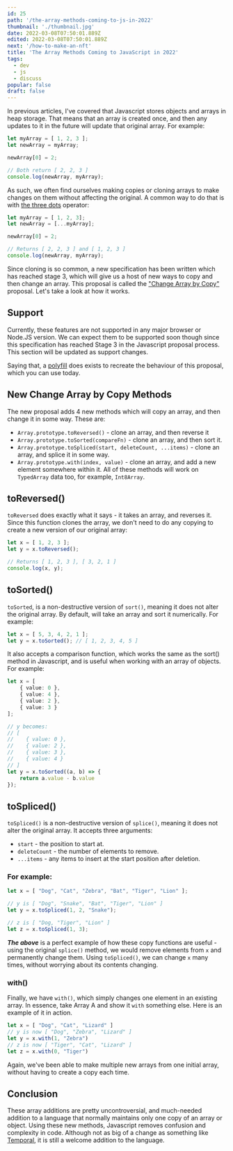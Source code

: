 ```yaml
---
id: 25
path: '/the-array-methods-coming-to-js-in-2022'
thumbnail: './thumbnail.jpg'
date: 2022-03-08T07:50:01.889Z
edited: 2022-03-08T07:50:01.889Z
next: '/how-to-make-an-nft'
title: 'The Array Methods Coming to JavaScript in 2022'
tags:
  - dev
  - js
  - discuss
popular: false
draft: false
---
```


In previous articles, I've covered that Javascript stores objects and arrays in heap storage. That means that an array is created once, and then any updates to it in the future will update that original array. For example:

```ts
let myArray = [ 1, 2, 3 ];
let newArray = myArray;

newArray[0] = 2;

// Both return [ 2, 2, 3 ]
console.log(newArray, myArray);
```

As such, we often find ourselves making copies or cloning arrays to make changes on them without affecting the original. A common way to do that is with [the three dots](https://fjolt.com/article/javascript-three-dots-spread-operator) operator:

```ts
let myArray = [ 1, 2, 3];
let newArray = [...myArray];

newArray[0] = 2;

// Returns [ 2, 2, 3 ] and [ 1, 2, 3 ]
console.log(newArray, myArray);
```

Since cloning is so common, a new specification has been written which has reached stage 3, which will give us a host of new ways to copy and then change an array. This proposal is called the ["Change Array by Copy"](https://github.com/tc39/proposal-change-array-by-copy) proposal. Let's take a look at how it works.

## Support
Currently, these features are not supported in any major browser or Node.JS version. We can expect them to be supported soon though since this specification has reached Stage 3 in the Javascript proposal process. This section will be updated as support changes.

Saying that, a [polyfill](https://github.com/tc39/proposal-change-array-by-copy/blob/main/polyfill.js) does exists to recreate the behaviour of this proposal, which you can use today.

## New Change Array by Copy Methods
The new proposal adds 4 new methods which will copy an array, and then change it in some way. These are:
- `Array.prototype.toReversed()` - clone an array, and then reverse it
- `Array.prototype.toSorted(compareFn)` - clone an array, and then sort it.
- `Array.prototype.toSpliced(start, deleteCount, ...items)` \- clone an array, and splice it in some way.
- `Array.prototype.with(index, value)` - clone an array, and add a new element somewhere within it.
All of these methods will work on `TypedArray` data too, for example, `Int8Array`.

## toReversed()
`toReversed` does exactly what it says - it takes an array, and reverses it. Since this function clones the array, we don't need to do any copying to create a new version of our original array:

```ts
let x = [ 1, 2, 3 ];
let y = x.toReversed();

// Returns [ 1, 2, 3 ], [ 3, 2, 1 ]
console.log(x, y);
```

## toSorted()
`toSorted`, is a non-destructive version of `sort()`, meaning it does not alter the original array. By default, will take an array and sort it numerically. For example:
```ts
let x = [ 5, 3, 4, 2, 1 ];
let y = x.toSorted(); // [ 1, 2, 3, 4, 5 ]
```
It also accepts a comparison function, which works the same as the sort() method in Javascript, and is useful when working with an array of objects. For example:
```ts
let x = [
    { value: 0 },
    { value: 4 },
    { value: 2 },
    { value: 3 }
];

// y becomes:
// [
//    { value: 0 },
//    { value: 2 },
//    { value: 3 },
//    { value: 4 }
// ]
let y = x.toSorted((a, b) => {
    return a.value - b.value
});
```

## toSpliced()
`toSpliced()` is a non-destructive version of `splice()`, meaning it does not alter the original array. It accepts three arguments:

- `start` - the position to start at.
- `deleteCount` - the number of elements to remove.
- `...items` - any items to insert at the start position after deletion.

### For example:
```ts
let x = [ "Dog", "Cat", "Zebra", "Bat", "Tiger", "Lion" ];

// y is [ "Dog", "Snake", "Bat", "Tiger", "Lion" ]
let y = x.toSpliced(1, 2, "Snake");

// z is [ "Dog, "Tiger", "Lion" ]
let z = x.toSpliced(1, 3);
```
***The above*** is a perfect example of how these copy functions are useful - using the original `splice()` method, we would remove elements from `x` and permanently change them. Using `toSpliced()`, we can change `x` many times, without worrying about its contents changing.

### with()
Finally, we have `with()`, which simply changes one element in an existing array. In essence, take Array A and show it `with` something else. Here is an example of it in action.
```ts
let x = [ "Dog", "Cat", "Lizard" ]
// y is now [ "Dog", "Zebra", "Lizard" ]
let y = x.with(1, "Zebra")
// z is now [ "Tiger", "Cat", "Lizard" ]
let z = x.with(0, "Tiger")
```
Again, we've been able to make multiple new arrays from one initial array, without having to create a copy each time.

## Conclusion

These array additions are pretty uncontroversial, and much-needed addition to a language that normally maintains only one copy of an array or object. Using these new methods, Javascript removes confusion and complexity in code. Although not as big of a change as something like [Temporal](https://fjolt.com/article/javascript-temporal), it is still a welcome addition to the language.